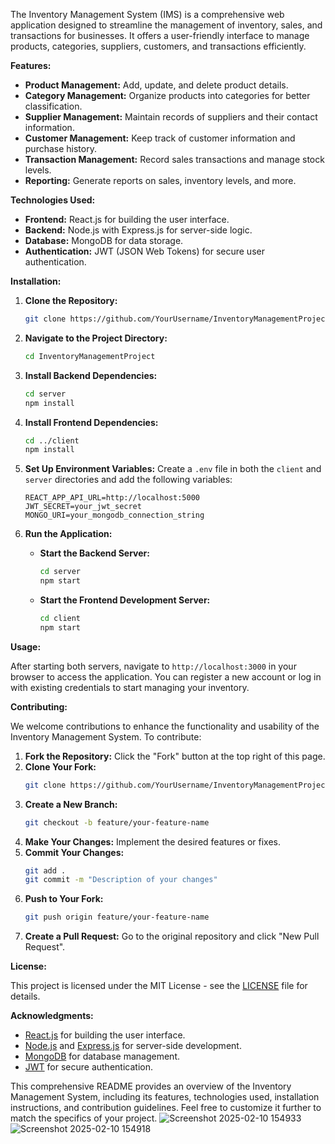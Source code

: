 The Inventory Management System (IMS) is a comprehensive web application designed to streamline the management of inventory, sales, and transactions for businesses. It offers a user-friendly interface to manage products, categories, suppliers, customers, and transactions efficiently.

**Features:**

- **Product Management:** Add, update, and delete product details.
- **Category Management:** Organize products into categories for better classification.
- **Supplier Management:** Maintain records of suppliers and their contact information.
- **Customer Management:** Keep track of customer information and purchase history.
- **Transaction Management:** Record sales transactions and manage stock levels.
- **Reporting:** Generate reports on sales, inventory levels, and more.

**Technologies Used:**

- **Frontend:** React.js for building the user interface.
- **Backend:** Node.js with Express.js for server-side logic.
- **Database:** MongoDB for data storage.
- **Authentication:** JWT (JSON Web Tokens) for secure user authentication.

**Installation:**

1. **Clone the Repository:**
   ```bash
   git clone https://github.com/YourUsername/InventoryManagementProject.git
   ```

2. **Navigate to the Project Directory:**
   ```bash
   cd InventoryManagementProject
   ```

3. **Install Backend Dependencies:**
   ```bash
   cd server
   npm install
   ```

4. **Install Frontend Dependencies:**
   ```bash
   cd ../client
   npm install
   ```

5. **Set Up Environment Variables:**
   Create a `.env` file in both the `client` and `server` directories and add the following variables:
   ```
   REACT_APP_API_URL=http://localhost:5000
   JWT_SECRET=your_jwt_secret
   MONGO_URI=your_mongodb_connection_string
   ```

6. **Run the Application:**
   - **Start the Backend Server:**
     ```bash
     cd server
     npm start
     ```
   - **Start the Frontend Development Server:**
     ```bash
     cd client
     npm start
     ```

**Usage:**

After starting both servers, navigate to `http://localhost:3000` in your browser to access the application. You can register a new account or log in with existing credentials to start managing your inventory.

**Contributing:**

We welcome contributions to enhance the functionality and usability of the Inventory Management System. To contribute:

1. **Fork the Repository:** Click the "Fork" button at the top right of this page.
2. **Clone Your Fork:**
   ```bash
   git clone https://github.com/YourUsername/InventoryManagementProject.git
   ```
3. **Create a New Branch:**
   ```bash
   git checkout -b feature/your-feature-name
   ```
4. **Make Your Changes:** Implement the desired features or fixes.
5. **Commit Your Changes:**
   ```bash
   git add .
   git commit -m "Description of your changes"
   ```
6. **Push to Your Fork:**
   ```bash
   git push origin feature/your-feature-name
   ```
7. **Create a Pull Request:** Go to the original repository and click "New Pull Request".

**License:**

This project is licensed under the MIT License - see the [LICENSE](LICENSE) file for details.

**Acknowledgments:**

- [React.js](https://reactjs.org/) for building the user interface.
- [Node.js](https://nodejs.org/) and [Express.js](https://expressjs.com/) for server-side development.
- [MongoDB](https://www.mongodb.com/) for database management.
- [JWT](https://jwt.io/) for secure authentication.

This comprehensive README provides an overview of the Inventory Management System, including its features, technologies used, installation instructions, and contribution guidelines. Feel free to customize it further to match the specifics of your project. ![Screenshot 2025-02-10 154933](https://github.com/user-attachments/assets/6ab7c1c3-40ec-4b24-8260-bfc89114af47)
![Screenshot 2025-02-10 154918](https://github.com/user-attachments/assets/a8b3afb2-3637-4003-81d9-a3632e773648)
